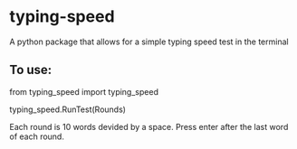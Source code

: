 # typing-speed
A python package that allows for a simple typing speed test in the terminal
## To use: 
from typing_speed import typing_speed


typing_speed.RunTest(Rounds)

Each round is 10 words devided by a space. Press enter after the last word of each round.
